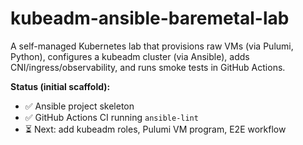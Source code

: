 # kubeadm-ansible-baremetal-lab

A self-managed Kubernetes lab that provisions raw VMs (via Pulumi, Python), configures a kubeadm cluster (via Ansible), adds CNI/ingress/observability, and runs smoke tests in GitHub Actions.

**Status (initial scaffold):**
- ✅ Ansible project skeleton
- ✅ GitHub Actions CI running `ansible-lint`
- ⏳ Next: add kubeadm roles, Pulumi VM program, E2E workflow


